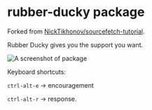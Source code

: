 # rubber-ducky package

Forked from [NickTikhonov/sourcefetch-tutorial](https://github.com/NickTikhonov/sourcefetch-tutorial).

Rubber Ducky gives you the support you want.

![A screenshot of package](https://github.com/kmjch/rubber-ducky/blob/master/static/readme.gif?raw=true)

Keyboard shortcuts:

`ctrl-alt-e` -> encouragement

`ctrl-alt-r` -> response.
